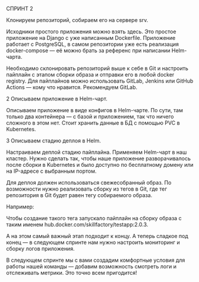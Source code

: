 
СПРИНТ 2

Клонируем репозиторий, собираем его на сервере srv.

Исходники простого приложения можно взять здесь. Это простое приложение на Django с уже написанным Dockerfile. Приложение работает с PostgreSQL, в самом репозитории уже есть реализация docker-compose — её можно брать за референс при написании Helm-чарта.

Необходимо склонировать репозиторий выше к себе в Git и настроить пайплайн с этапом сборки образа и отправки его в любой docker registry. Для пайплайнов можно использовать GitLab, Jenkins или GitHub Actions — кому что нравится. Рекомендуем GitLab.

2
Описываем приложение в Helm-чарт.

Описываем приложение в виде конфигов в Helm-чарте. По сути, там только два контейнера — с базой и приложением, так что ничего сложного в этом нет. Стоит хранить данные в БД с помощью PVC в Kubernetes.

3
Описываем стадию деплоя в Helm.

Настраиваем деплой стадию пайплайна. Применяем Helm-чарт в наш кластер. Нужно сделать так, чтобы наше приложение разворачивалось после сборки в Kubernetes и было доступно по бесплатному домену или на IP-адресе с выбранным портом.

Для деплоя должен использоваться свежесобранный образ. По возможности нужно реализовать сборку из тегов в Git, где тег репозитория в Git будет равен тегу собираемого образа.

Например:

Чтобы создание такого тега запускало пайплайн на сборку образа c таким именем hub.docker.com/skillfactory/testapp:2.0.3.

А на этом самый важный этап подходит к концу. А теперь сладкое под конец — в следующем спринте нам нужно настроить мониторинг и сборку логов приложения.

В следующем спринте мы с вами создадим комфортные условия для работы нашей команды — добавим возможность смотреть логи и отслеживать метрики. Это точно всем пригодится!